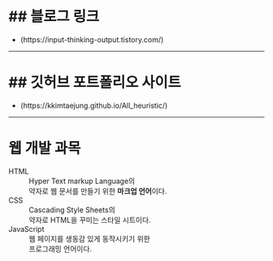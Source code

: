 <!DOCTYPE html>
<html>              
    <head>              
        <meta charset="UTF-8">                           
        <meta name="description" content="WebTutorial">
        <meta name="keywords" content="HTML,CSS">
        <meta name="author" content="inkwon">
        <title> All_heuristic 모든 코드 모음 창고 + 블로그 </title>      
    </head>
<body>
	<h1>## 블로그 링크</h1>
	<ul>
		<li>(https://input-thinking-output.tistory.com/)</li>
	</ul>
	<hr />
	<h1>## 깃허브 포트폴리오 사이트</h1>
	<ul>
		<li>(https://kkimtaejung.github.io/All_heuristic/)</li>
	</ul>
	<hr />
	<h1>웹 개발 과목</h1>
	<dl>
		<dt>HTML</dt>
		<dd>Hyper Text markup Language의 <br />약자로 웹 문서를 만들기 위한 <strong>마크업 언어</strong>이다.</dd>
		<dt>CSS</dt>
		<dd>Cascading Style Sheets의<br />약자로 HTML을 꾸미는 스타일 시트이다.</dd>
		<dt>JavaScript</dt>
		<dd>웹 페이지를 생동감 있게 동작시키기 위한<br>프로그래밍 언어이다.</dd>
	</dl>

</body>
</html>
